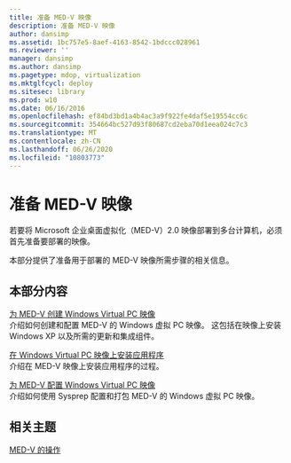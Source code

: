 ```yaml
---
title: 准备 MED-V 映像
description: 准备 MED-V 映像
author: dansimp
ms.assetid: 1bc757e5-8aef-4163-8542-1bdccc028961
ms.reviewer: ''
manager: dansimp
ms.author: dansimp
ms.pagetype: mdop, virtualization
ms.mktglfcycl: deploy
ms.sitesec: library
ms.prod: w10
ms.date: 06/16/2016
ms.openlocfilehash: ef84bd3bd1a4b4ac3a9f922fe4daf5e19554cc6c
ms.sourcegitcommit: 354664bc527d93f80687cd2eba70d1eea024c7c3
ms.translationtype: MT
ms.contentlocale: zh-CN
ms.lasthandoff: 06/26/2020
ms.locfileid: "10803773"
---
```

# 准备 MED-V 映像


若要将 Microsoft 企业桌面虚拟化（MED-V）2.0 映像部署到多台计算机，必须首先准备要部署的映像。

本部分提供了准备用于部署的 MED-V 映像所需步骤的相关信息。

## 本部分内容


<a href="" id="creating-a-windows-virtual-pc-image-for-med-v"></a>[为 MED-V 创建 Windows Virtual PC 映像](creating-a-windows-virtual-pc-image-for-med-v.md)  
介绍如何创建和配置 MED-V 的 Windows 虚拟 PC 映像。 这包括在映像上安装 Windows XP 以及所需的更新和集成组件。

<a href="" id="installing-applications-on-a-windows-virtual-pc-image"></a>[在 Windows Virtual PC 映像上安装应用程序](installing-applications-on-a-windows-virtual-pc-image.md)  
介绍在 MED-V 映像上安装应用程序的过程。

<a href="" id="configuring-a-windows-virtual-pc-image-for-med-v"></a>[为 MED-V 配置 Windows Virtual PC 映像](configuring-a-windows-virtual-pc-image-for-med-v.md)  
介绍如何使用 Sysprep 配置和打包 MED-V 的 Windows 虚拟 PC 映像。

## 相关主题


[MED-V 的操作](operations-for-med-v.md)

 

 






